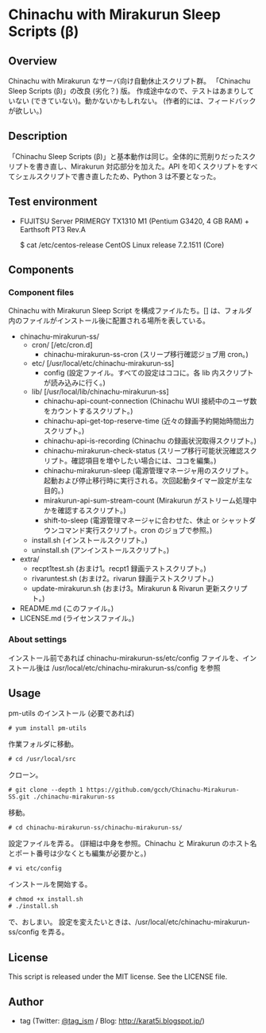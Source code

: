 # Chinachu with Mirakurun Sleep Scripts (β)

## Overview
Chinachu with Mirakurun なサーバ向け自動休止スクリプト群。
「Chinachu Sleep Scripts (β)」の改良 (劣化？) 版。
作成途中なので、テストはあまりしていない (できていない)。動かないかもしれない。 (作者的には、フィードバックが欲しい。)


## Description

「Chinachu Sleep Scripts (β)」と基本動作は同じ。全体的に荒削りだったスクリプトを書き直し、Mirakurun 対応部分を加えた。API を叩くスクリプトをすべてシェルスクリプトで書き直したため、Python 3 は不要となった。


## Test environment

* FUJITSU Server PRIMERGY TX1310 M1 (Pentium G3420, 4 GB RAM) + Earthsoft PT3 Rev.A

    $ cat /etc/centos-release
    CentOS Linux release 7.2.1511 (Core)


## Components

### Component files

Chinachu with Mirakurun Sleep Script を構成ファイルたち。[] は、フォルダ内のファイルがインストール後に配置される場所を表している。

- chinachu-mirakurun-ss/
  - cron/ [/etc/cron.d]
    - chinachu-mirakurun-ss-cron (スリープ移行確認ジョブ用 cron。)
  - etc/ [/usr/local/etc/chinachu-mirakurun-ss]
    - config (設定ファイル。すべての設定はココに。各 lib 内スクリプトが読み込みに行く。)
  - lib/ [/usr/local/lib/chinachu-mirakurun-ss]
    - chinachu-api-count-connection (Chinachu WUI 接続中のユーザ数をカウントするスクリプト。)
    - chinachu-api-get-top-reserve-time (近々の録画予約開始時間出力スクリプト。)
    - chinachu-api-is-recording (Chinachu の録画状況取得スクリプト。)
    - chinachu-mirakurun-check-status (スリープ移行可能状況確認スクリプト。確認項目を増やしたい場合には、ココを編集。)
    - chinachu-mirakurun-sleep (電源管理マネージャ用のスクリプト。起動および停止移行時に実行される。次回起動タイマー設定が主な目的。)
    - mirakurun-api-sum-stream-count (Mirakurun がストリーム処理中かを確認するスクリプト。)
    - shift-to-sleep (電源管理マネージャに合わせた、休止 or シャットダウンコマンド実行スクリプト。cron のジョブで参照。)
  - install.sh (インストールスクリプト。)
  - uninstall.sh (アンインストールスクリプト。)
- extra/
  - recpt1test.sh (おまけ1。recpt1 録画テストスクリプト。)
  - rivaruntest.sh (おまけ2。rivarun 録画テストスクリプト。)
  - update-mirakurun.sh (おまけ3。Mirakurun & Rivarun 更新スクリプト。)
- README.md (このファイル。)
- LICENSE.md (ライセンスファイル。)

### About settings
インストール前であれば chinachu-mirakurun-ss/etc/config ファイルを、インストール後は /usr/local/etc/chinachu-mirakurun-ss/config を参照

## Usage

pm-utils のインストール (必要であれば)

    # yum install pm-utils

作業フォルダに移動。

    # cd /usr/local/src

クローン。

    # git clone --depth 1 https://github.com/gcch/Chinachu-Mirakurun-SS.git ./chinachu-mirakurun-ss

移動。

    # cd chinachu-mirakurun-ss/chinachu-mirakurun-ss/

設定ファイルを弄る。 (詳細は中身を参照。Chinachu と Mirakurun のホスト名とポート番号は少なくとも編集が必要かと。)

    # vi etc/config

インストールを開始する。

    # chmod +x install.sh
    # ./install.sh

で、おしまい。
設定を変えたいときは、/usr/local/etc/chinachu-mirakurun-ss/config を弄る。


## License
This script is released under the MIT license. See the LICENSE file.


## Author
* tag (Twitter: [@tag_ism](https://twitter.com/tag_ism "tag (@tag_ism) | Twitter") / Blog: http://karat5i.blogspot.jp/)
